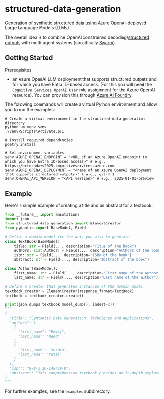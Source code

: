 # structured-data-generation

Generation of synthetic structured data using Azure OpenAI-deployed Large Language Models (LLMs).

The overall idea is to combine OpenAI constrained decoding/[structured outputs](https://openai.com/index/introducing-structured-outputs-in-the-api/) with multi-agent systems (specifically [Swarm](https://github.com/openai/swarm)).

## Getting Started

Prerequisites
- an Azure OpenAI LLM deployment that supports structured outputs and for which you have Entra ID-based access. (For this you will need the `Cognitive Services OpenAI User` role assignment for the Azure OpenAI resource). You can provision this through [Azure AI Foundry](https://learn.microsoft.com/en-us/azure/ai-services/connect-services-ai-foundry-portal).

The following commands will create a virtual Python environment and allow you to run the examples:

```shell
# Create a virtual environment in the structured-data-generation directory
python -m venv venv
.\venv\Scripts\Activate.ps1

# Install required dependencies
poetry install

# Set environment variables
$env:AZURE_OPENAI_ENDPOINT = "<URL of an Azure OpenAI endpoint to which you have Entra ID-based access>" # e.g., https://bctechdays2025.cognitiveservices.azure.com
$env:AZURE_OPENAI_DEPLOYMENT = "<name of an Azure OpenAI deployment that supports structured outputs>" # e.g., gpt-4.1
$env:OPENAI_API_VERSION = "<API version>" # e.g., 2025-01-01-preview
```

## Example

Here's a simple example of creating a title and an abstract for a textbook: 

```python
from __future__ import annotations
import json
from structured_data_generation import ElementCreator
from pydantic import BaseModel, Field

# Define a domain model for the data you wish to generate
class TextBook(BaseModel):
    title: str = Field(..., description="Title of the book")
    authors: list[Author] = Field(..., description="Authors of the book")
    isbn: str = Field(..., description="ISBN of the book")
    abstract: str = Field(..., description="Abstract of the book")

class Author(BaseModel):
    first_name: str = Field(..., description="First name of the author")
    last_name: str = Field(..., description="Last name of the author")

# Define a creator that generates instances of the domain model
textbook_creator = ElementCreator(response_format=TextBook)
textbook = textbook_creator.create()

print(json.dumps(textbook.model_dump(), indent=2))
"""
{
  "title": "Synthetic Data Generation: Techniques and Applications",
  "authors": [
    {
      "first_name": "Emily",
      "last_name": "Reed"
    },
    {
      "first_name": "Jordan",
      "last_name": "Patel"
    }
  ],
  "isbn": "978-3-16-148410-0",
  "abstract": "This comprehensive textbook provides an in-depth exploration of synthetic data generation techniques, encompassing both traditional statistical methods and cutting-edge machine learning approaches. It offers insights into the advantages, challenges, and ethical considerations of using synthetic data in various fields, including data science, healthcare, cybersecurity, and more. Readers will gain practical skills through step-by-step tutorials, case studies, and real-world applications, making this an essential resource for students, researchers, and professionals interested in harnessing the power of synthetic data."
}
"""
```

For further examples, see the `examples` subdirectory.